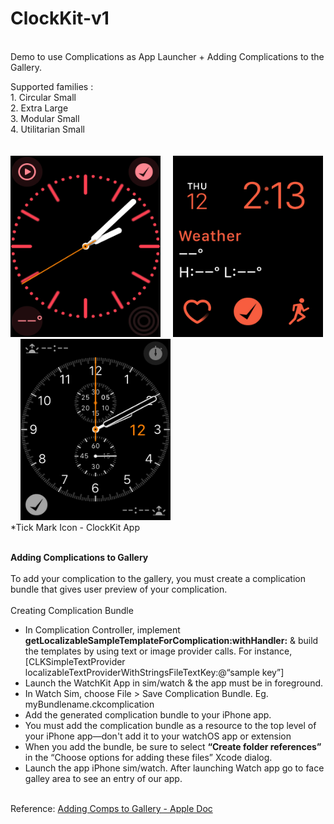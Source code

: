 # ClockKit-v1
<br>
Demo to use Complications as App Launcher + Adding Complications to the Gallery.

Supported families : <br> 
    1. Circular Small <br>
    2. Extra Large <br>
    3. Modular Small <br>
    4. Utilitarian Small <br>
<br>   
<img src="https://github.com/rrramanan/ClockKit-v1/blob/master/sampleImages/circular.png" width="240" Height="290">
&nbsp;&nbsp;&nbsp;
<img src="https://github.com/rrramanan/ClockKit-v1/blob/master/sampleImages/modSmall1.png" width="240" Height="290">
&nbsp;&nbsp;&nbsp; 
<img src="https://github.com/rrramanan/ClockKit-v1/blob/master/sampleImages/util4.png" width="240" Height="290">
<br>*Tick Mark Icon - ClockKit App
<br> <br> 

<b>Adding Complications to Gallery</b> 
<br><br>
To add your complication to the gallery, you must create a complication bundle that gives user preview of your complication.
<br><br>
Creating Complication Bundle 
<ul>
<li>In Complication Controller, implement <b>getLocalizableSampleTemplateForComplication:withHandler:</b> & build the templates by using text or image provider calls. For instance, [CLKSimpleTextProvider localizableTextProviderWithStringsFileTextKey:@“sample key”]  </li>
 <li>Launch the WatchKit App in sim/watch & the app must be in foreground. </li>
 <li> In Watch Sim, choose File > Save Complication Bundle. Eg. myBundlename.ckcomplication</li>
 <li>Add the generated complication bundle to your iPhone app.</li>
 <li>You must add the complication bundle as a resource to the top level of your iPhone app—don't add it to your watchOS app or extension</li>
 <li> When you add the bundle, be sure to select <b>“Create folder references”</b> in the “Choose options for adding these files” Xcode dialog.</li>
 <li>Launch the app iPhone sim/watch. After launching Watch app go to face galley area to see an entry of our app. </li>
</ul> 
 <br>
Reference: <a href="https://developer.apple.com/library/content/releasenotes/WatchKit/AddingComplications/" target="_blank">Adding Comps to Gallery - Apple Doc</a> <br>
